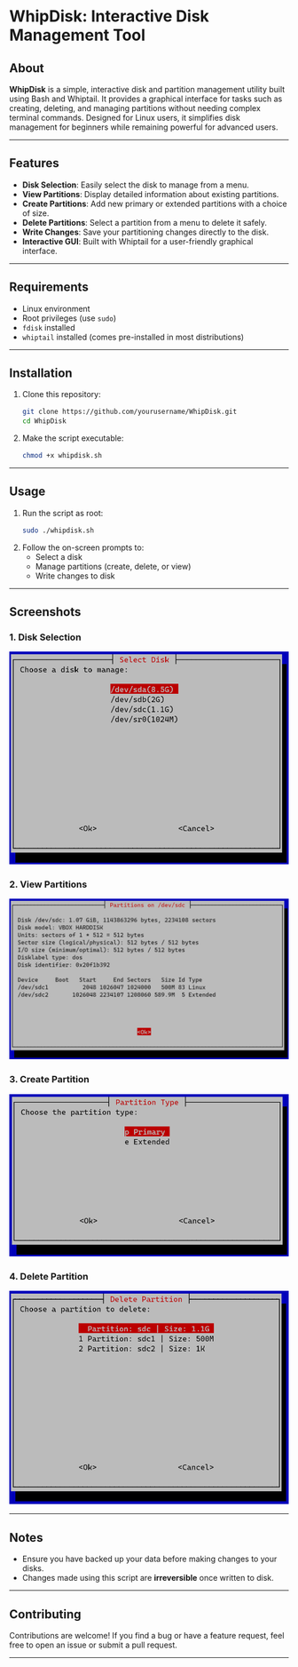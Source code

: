 # **WhipDisk: Interactive Disk Management Tool**

## About
**WhipDisk** is a simple, interactive disk and partition management utility built using Bash and Whiptail. It provides a graphical interface for tasks such as creating, deleting, and managing partitions without needing complex terminal commands. Designed for Linux users, it simplifies disk management for beginners while remaining powerful for advanced users.

---

## Features
- **Disk Selection**: Easily select the disk to manage from a menu.
- **View Partitions**: Display detailed information about existing partitions.
- **Create Partitions**: Add new primary or extended partitions with a choice of size.
- **Delete Partitions**: Select a partition from a menu to delete it safely.
- **Write Changes**: Save your partitioning changes directly to the disk.
- **Interactive GUI**: Built with Whiptail for a user-friendly graphical interface.

---

## Requirements
- Linux environment
- Root privileges (use `sudo`)
- `fdisk` installed
- `whiptail` installed (comes pre-installed in most distributions)

---

## Installation
1. Clone this repository:
   ```bash
   git clone https://github.com/yourusername/WhipDisk.git
   cd WhipDisk
   ```
2. Make the script executable:
   ```bash
   chmod +x whipdisk.sh
   ```

---

## Usage
1. Run the script as root:
   ```bash
   sudo ./whipdisk.sh
   ```
2. Follow the on-screen prompts to:
    - Select a disk
    - Manage partitions (create, delete, or view)
    - Write changes to disk

---

## Screenshots
### 1. Disk Selection
![Disk Selection](screenshots/disk_selection.png)

### 2. View Partitions
![View Partitions](screenshots/view_partitions.png)

### 3. Create Partition
![Create Partition](screenshots/create_partition.png)

### 4. Delete Partition
![Delete Partition](screenshots/delete_partition.png)

---

## Notes
- Ensure you have backed up your data before making changes to your disks.
- Changes made using this script are **irreversible** once written to disk.

---

## Contributing
Contributions are welcome! If you find a bug or have a feature request, feel free to open an issue or submit a pull request.

---
